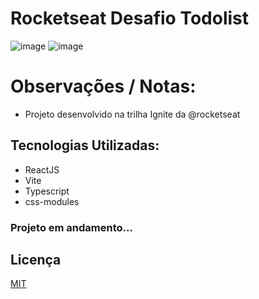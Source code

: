 # Rocketseat Desafio Todolist

![image](https://cdn.discordapp.com/attachments/695348516918263819/1068554573368803428/image.png)
![image](https://cdn.discordapp.com/attachments/695348516918263819/1068554636488872006/image.png)

# Observações / Notas:
- Projeto desenvolvido na trilha Ignite da @rocketseat

## Tecnologias Utilizadas:

- ReactJS
- Vite
- Typescript
- css-modules

### Projeto em andamento...

## Licença

[MIT](https://choosealicense.com/licenses/mit/)

